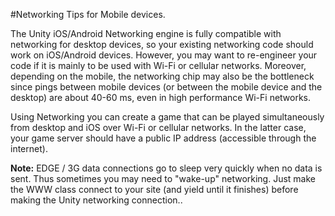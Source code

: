 #Networking Tips for Mobile devices.

The Unity iOS/Android Networking engine is fully compatible with networking for desktop devices, so your existing networking code should work on iOS/Android devices. However, you may want to re-engineer your code if it is mainly to be used with Wi-Fi or cellular networks. Moreover, depending on the mobile, the networking chip may also be the bottleneck since pings between mobile devices (or between the mobile device and the desktop) are about 40-60 ms, even in high performance Wi-Fi networks.

Using Networking you can create a game that can be played simultaneously from desktop and iOS over Wi-Fi or cellular networks. In the latter case, your game server should have a public IP address (accessible through the internet). 

**Note:** EDGE / 3G data connections go to sleep very quickly when no data is sent. Thus sometimes you may need to "wake-up" networking. Just make the WWW class connect to your site (and yield until it finishes) before making the Unity networking connection..
